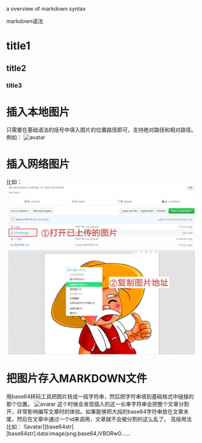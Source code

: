 a overview of markdown syntax

markdown语法

# title1
## title2
### title3

# 插入本地图片
只需要在基础语法的括号中填入图片的位置路径即可，支持绝对路径和相对路径。
例如：
![avatar](/home/picture/1.png)

# 插入网络图片
比如： 
![avatar](https://github.com/youyou-579/123/blob/master/2.8.jpg?raw=true)

# 把图片存入MARKDOWN文件
用base64转码工具把图片转成一段字符串，然后把字符串填到基础格式中链接的那个位置。
![avatar](data:image/png;base64,iVBORw0......)
这个时候会发现插入的这一长串字符串会把整个文章分割开，非常影响编写文章时的体验。如果能够把大段的base64字符串放在文章末尾，然后在文章中通过一个id来调用，文章就不会被分割的这么乱了。
高级用法
比如：
![avatar][base64str]
[base64str]:data:image/png;base64,iVBORw0......

